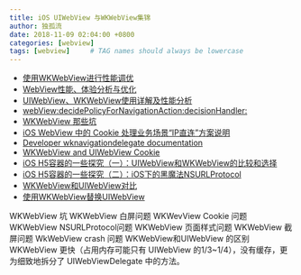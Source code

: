 ```yaml
---
title: iOS UIWebView 与WKWebView集锦
author: 独孤流
date: 2018-11-09 02:04:00 +0800
categories: [webview]
tags: [webview]     # TAG names should always be lowercase
---
```


- [使用WKWebView进行性能调优](https://xibhe.com/2018/02/03/WKWebView-disabuse/index.html)
- [WebView性能、体验分析与优化](https://tech.meituan.com/WebViewPerf.html)
- [UIWebView、WKWebView使用详解及性能分析](https://www.cnblogs.com/junhuawang/p/5759224.html)
- [webView:decidePolicyForNavigationAction:decisionHandler:](https://developer.apple.com/documentation/webkit/wknavigationdelegate/1455641-webview?language=objc)
- [WKWebView 那些坑](https://mp.weixin.qq.com/s/rhYKLIbXOsUJC_n6dt9UfA)
- [iOS WebView 中的 Cookie 处理业务场景“IP直连”方案说明](https://helpcdn.aliyun.com/knowledge_detail/60199.html)
- [Developer wknavigationdelegate documentation](https://developer.apple.com/documentation/webkit/wknavigationdelegate/1455641-webview?language=objc)
- [WKWebView and UIWebView Cookie](https://forums.developer.apple.com/thread/50057)
- [iOS H5容器的一些探究（一）：UIWebView和WKWebView的比较和选择](https://www.jianshu.com/p/84a6b1ac974a)
- [iOS H5容器的一些探究（二）：iOS下的黑魔法NSURLProtocol](https://www.jianshu.com/p/03ddcfe5ebd7)
- [WKWebView和UIWebView对比](https://www.jianshu.com/p/79e329ff8953)
- [使用WKWebView替换UIWebView](https://www.jianshu.com/p/6ba2507445e4)

WKWebView 坑
WKWebView 白屏问题
WKWevView Cookie 问题
WKWebView NSURLProtocol问题
WKWebView 页面样式问题
WKWebView 截屏问题
WkWebView crash 问题
WKWebView和UIWebView 的区别
WKWebView 更快（占用内存可能只有 UIWebView 的1/3~1/4），没有缓存，更为细致地拆分了 UIWebViewDelegate 中的方法。